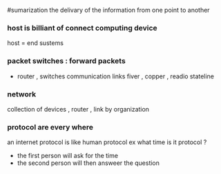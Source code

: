 #sumarization 
the delivary of the information from one point to another 

### host is billiant of connect computing device 
host = end sustems 

### packet switches : forward packets 
- router , switches 
communication links 
fiver , copper , readio stateline 
### network 
collection of devices , router , link by organization 
### protocol are every where 
an internet protocol is like human protocol 
ex what time is it protocol ? 
- the first person will ask for the time 
- the second person will then answeer the question 



